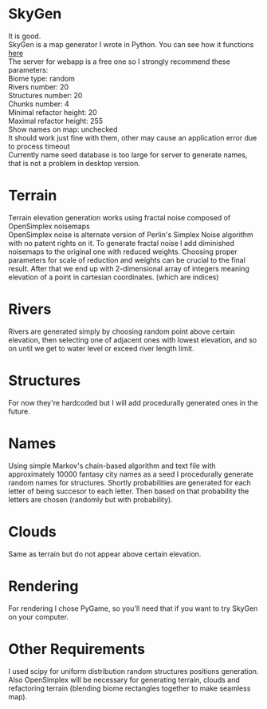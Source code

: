 # SkyGen
It is good.<br>
SkyGen is a map generator I wrote in Python.
You can see how it functions <a href="http://skygen.herokuapp.com">here</a><br>
The server for webapp is a free one so I strongly recommend these parameters:<br>
Biome type: random<br>
Rivers number: 20<br>
Structures number: 20<br>
Chunks number: 4<br>
Minimal refactor height: 20<br>
Maximal refactor height: 255<br>
Show names on map: unchecked<br>
It should work just fine with them, other may cause an application error due to process timeout<br>
Currently name seed database is too large for server to generate names, that is not a problem
in desktop version.
# Terrain
Terrain elevation generation works using fractal noise composed of OpenSimplex noisemaps<br>
OpenSimplex noise is alternate version of Perlin's Simplex Noise algorithm with
no patent rights on it. To generate fractal noise I add diminished noisemaps to the original one with
reduced weights. Choosing proper parameters for scale of reduction and weights can be crucial to the final result.
After that we end up with 2-dimensional array of integers meaning elevation of a point in cartesian coordinates. (which are indices)
# Rivers
Rivers are generated simply by choosing random point above certain elevation, then selecting
one of adjacent ones with lowest elevation, and so on until we get to water level or exceed river length limit.
# Structures
For now they're hardcoded but I will add procedurally generated ones in the future.
# Names
Using simple Markov's chain-based algorithm and text file with approximately 10000 fantasy city names as a seed
I procedurally generate random names for structures. Shortly probabilities are generated for each letter of being succesor to each letter. Then based on that probability the letters are chosen (randomly but with probability).
# Clouds
Same as terrain but do not appear above certain elevation.
# Rendering
For rendering I chose PyGame, so you'll need that if you want to try SkyGen on your computer.
# Other Requirements
I used scipy for uniform distribution random structures positions generation. Also OpenSimplex will be necessary for generating terrain, clouds and refactoring terrain (blending biome rectangles together to make seamless map).
